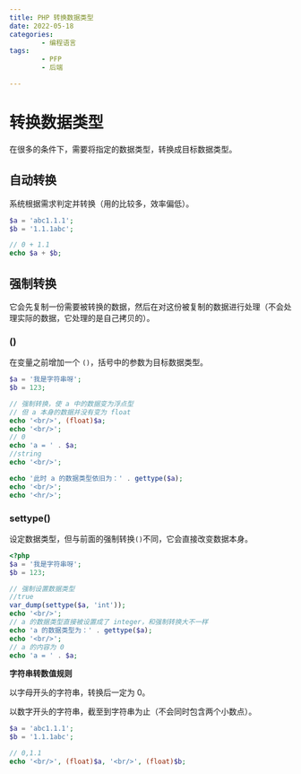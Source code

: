 ```yaml
---
title: PHP 转换数据类型
date: 2022-05-18
categories:
        - 编程语言
tags:
        - PFP
        - 后端

---
```


# 转换数据类型

在很多的条件下，需要将指定的数据类型，转换成目标数据类型。

## 自动转换

系统根据需求判定并转换（用的比较多，效率偏低）。

```php
$a = 'abc1.1.1';
$b = '1.1.1abc';

// 0 + 1.1
echo $a + $b;
```

## 强制转换

它会先复制一份需要被转换的数据，然后在对这份被复制的数据进行处理（不会处理实际的数据，它处理的是自己拷贝的）。

### ()

在变量之前增加一个 `()`，括号中的参数为目标数据类型。

```php
$a = '我是字符串呀';
$b = 123;

// 强制转换，使 a 中的数据变为浮点型
// 但 a 本身的数据并没有变为 float
echo '<br/>', (float)$a;
echo '<br/>';
// 0
echo 'a = ' . $a;
//string
echo '<br/>';

echo '此时 a 的数据类型依旧为：' . gettype($a);
echo '<br/>';
echo '<hr/>';

```

### settype()

设定数据类型，但与前面的强制转换`()`不同，它会直接改变数据本身。

```php
<?php
$a = '我是字符串呀';
$b = 123;

// 强制设置数据类型
//true
var_dump(settype($a, 'int'));
echo '<br/>';
// a 的数据类型直接被设置成了 integer，和强制转换大不一样
echo 'a 的数据类型为：' . gettype($a);
echo '<br/>';
// a 的内容为 0
echo 'a = ' . $a;
```

**字符串转数值规则**

以字母开头的字符串，转换后一定为 0。

以数字开头的字符串，截至到字符串为止（不会同时包含两个小数点）。

```php
$a = 'abc1.1.1';
$b = '1.1.1abc';

// 0,1.1
echo '<br/>', (float)$a, '<br/>', (float)$b;

```
